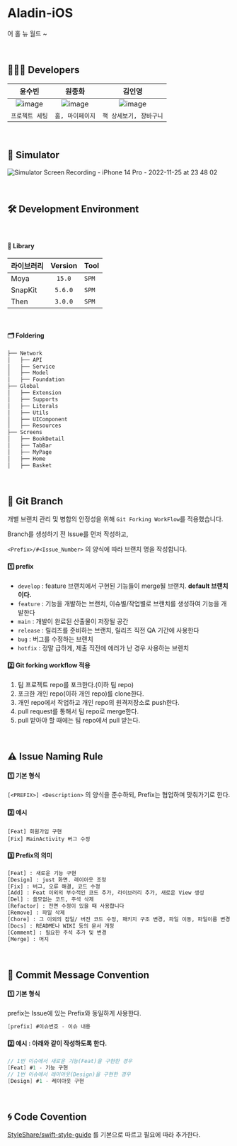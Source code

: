 # Aladin-iOS
어 홀 뉴 월드 ~

</br>

## 👩🏻‍💻  Developers

| 윤수빈 | 원종화 | 김인영 |
| :-----------------: | :-----: | :-----: |
| ![image](https://user-images.githubusercontent.com/80062632/204011262-c2ad184d-3219-4e87-b5dd-f52af7f45466.png)|![image](https://user-images.githubusercontent.com/80062632/204011179-b3978255-59ee-417a-b769-733202cd9fb9.png)|![image](https://user-images.githubusercontent.com/80062632/204011291-1330039a-459d-4ee8-8a73-84213ff0f6e2.png)|
| `프로젝트 세팅` | `홈, 마이페이지` | `책 상세보기, 장바구니` |


</br>

## 👀  Simulator


![Simulator Screen Recording - iPhone 14 Pro - 2022-11-25 at 23 48 02](https://user-images.githubusercontent.com/80062632/204010194-43e94508-4422-4776-aa09-4f5b172b01c2.gif)

</br>

## 🛠  Development Environment

</br>


#### 🎁 Library

| 라이브러리        | Version | Tool |
| ----------------- | :-----: | ----- |
| Moya           | `15.0` | `SPM` |
| SnapKit           | `5.6.0` | `SPM` |
| Then       | `3.0.0` | `SPM` |


</br>

#### 🗂 Foldering


```bash
├── Network
│   ├── API
│   ├── Service
│   ├── Model
│   ├── Foundation
├── Global
│   ├── Extension
│   ├── Supports
│   ├── Literals
│   ├── Utils
│   ├── UIComponent
│   ├── Resources
├── Screens
│   ├── BookDetail
│   ├── TabBar
│   ├── MyPage
│   ├── Home
│   ├── Basket

```


</br>

## 🔀  Git Branch

개별 브랜치 관리 및 병합의 안정성을 위해 `Git Forking WorkFlow`를 적용했습니다.

Branch를 생성하기 전 Issue를 먼저 작성하고,

`<Prefix>/#<Issue_Number>` 의 양식에 따라 브랜치 명을 작성합니다.

#### 1️⃣ prefix

- `develop` : feature 브랜치에서 구현된 기능들이 merge될 브랜치. **default 브랜치이다.**
- `feature` : 기능을 개발하는 브랜치, 이슈별/작업별로 브랜치를 생성하여 기능을 개발한다
- `main` : 개발이 완료된 산출물이 저장될 공간
- `release` : 릴리즈를 준비하는 브랜치, 릴리즈 직전 QA 기간에 사용한다
- `bug` : 버그를 수정하는 브랜치
- `hotfix` : 정말 급하게, 제출 직전에 에러가 난 경우 사용하는 브렌치

#### 2️⃣ Git forking workflow 적용

1. 팀 프로젝트 repo를 포크한다.(이하 팀 repo)
2. 포크한 개인 repo(이하 개인 repo)를 clone한다.
3. 개인 repo에서 작업하고 개인 repo의 원격저장소로 push한다.
4. pull request를 통해서 팀 repo로 merge한다.
5. pull 받아야 할 때에는 팀 repo에서 pull 받는다.

</br>

## ⚠️  Issue Naming Rule
#### 1️⃣ 기본 형식
`[<PREFIX>] <Description>` 의 양식을 준수하되, Prefix는 협업하며 맞춰가기로 한다.

#### 2️⃣ 예시
```
[Feat] 회원가입 구현
[Fix] MainActivity 버그 수정
```

#### 3️⃣ Prefix의 의미

```bash
[Feat] : 새로운 기능 구현
[Design] : just 화면. 레이아웃 조정
[Fix] : 버그, 오류 해결, 코드 수정
[Add] : Feat 이외의 부수적인 코드 추가, 라이브러리 추가, 새로운 View 생성
[Del] : 쓸모없는 코드, 주석 삭제
[Refactor] : 전면 수정이 있을 때 사용합니다
[Remove] : 파일 삭제
[Chore] : 그 이외의 잡일/ 버전 코드 수정, 패키지 구조 변경, 파일 이동, 파일이름 변경
[Docs] : README나 WIKI 등의 문서 개정
[Comment] : 필요한 주석 추가 및 변경
[Merge] : 머지
```

</br>

## 🍗  Commit Message Convention

#### 1️⃣ 기본 형식
prefix는 Issue에 있는 Prefix와 동일하게 사용한다.
```swift
[prefix] #이슈번호 - 이슈 내용
```

#### 2️⃣ 예시 : 아래와 같이 작성하도록 한다.

```swift
// 1번 이슈에서 새로운 기능(Feat)을 구현한 경우
[Feat] #1 - 기능 구현
// 1번 이슈에서 레이아웃(Design)을 구현한 경우
[Design] #1 - 레이아웃 구현
```

</br>

## 🌀  Code Covention

[StyleShare/swift-style-guide](https://github.com/StyleShare/swift-style-guide) 를 기본으로 따르고 필요에 따라 추가한다.



